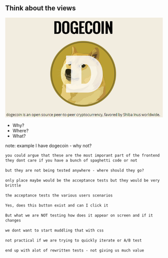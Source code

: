 ## Think about the views

![image before](images/before.png "Image Before")

* Why?
* Where?
* What?

note:
    example I have dogecoin - why not?

    you could argue that these are the most imporant part of the frontend
    they dont care if you have a bunch of spaghetti code or not

    but they are not being tested anywhere - where should they go?

    only place maybe would be the acceptance tests but they would be very brittle

    the acceptance tests the various users scenarios

    Yes, does this button exist and can I click it

    But what we are NOT testing how does it appear on screen and if it changes

    we dont want to start muddling that with css

    not practical if we are trying to quickly iterate or A/B test

    end up with alot of rewritten tests - not giving us much value
